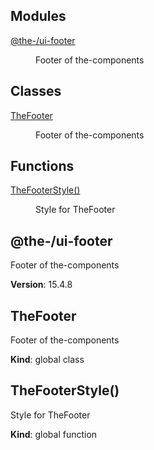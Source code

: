 <!--- Code generated by @the-/script-doc. DO NOT EDIT. -->

## Modules

<dl>
<dt><a href="#module_@the-/ui-footer">@the-/ui-footer</a></dt>
<dd><p>Footer of the-components</p>
</dd>
</dl>

## Classes

<dl>
<dt><a href="#TheFooter">TheFooter</a></dt>
<dd><p>Footer of the-components</p>
</dd>
</dl>

## Functions

<dl>
<dt><a href="#TheFooterStyle">TheFooterStyle()</a></dt>
<dd><p>Style for TheFooter</p>
</dd>
</dl>

<a name="module_@the-/ui-footer"></a>

## @the-/ui-footer
Footer of the-components

**Version**: 15.4.8  
<a name="TheFooter"></a>

## TheFooter
Footer of the-components

**Kind**: global class  
<a name="TheFooterStyle"></a>

## TheFooterStyle()
Style for TheFooter

**Kind**: global function  
